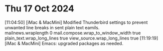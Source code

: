 # Thu 17 Oct 2024

[11:04:50] [iMac & MacMini] Modified Thunderbird settings to prevent unwanted line breaks in sent plain text eamils.  
  mailnews.wraplength 0
  mail.compose.wrap_to_window_width true
  plain_text.wrap_long_lines true
  view_source.wrap_long_lines true
[11:19:19] [iMac & MacMini] Emacs: upgraded packages as needed.

